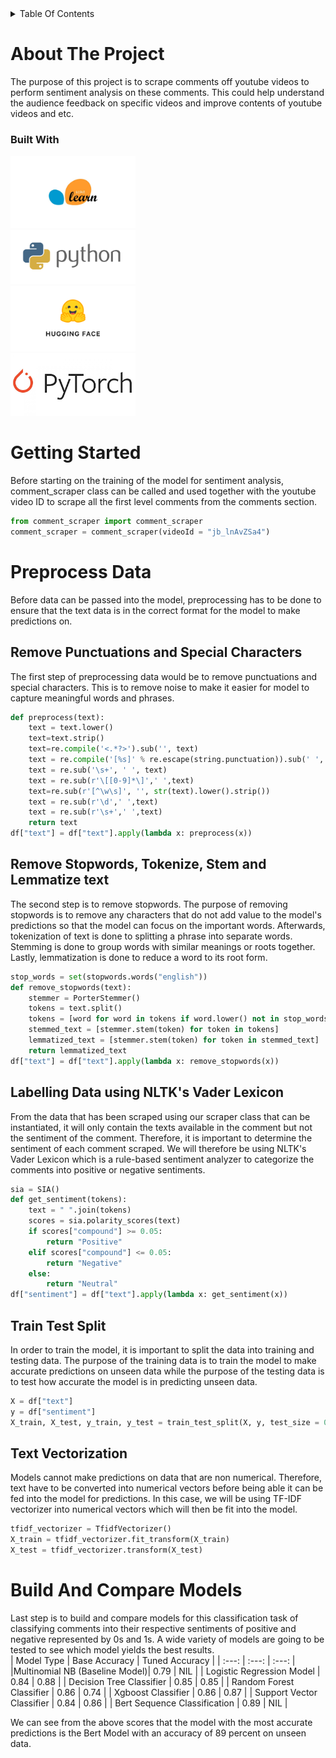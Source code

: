 <details>
  <summary>Table Of Contents</summary>
  

  1. [About The Project](#about-the-project) 
        - [Built With](#built-with)

  2. [Getting Started](#getting-started)
  3. [Preprocess Data](#preprocess-data)
        - [Remove Punctuations and Special Characters](#remove-punc-and-sc)
        - [Remove Stopwords, Tokenize, Stem and Lemmatize text](#tokenize-stem-lemma-text)
        - [Labelling Data Using NLTK's Vader Lexicon](#labelling-data)
        - [Train Test Split](#train-test-split)
        - [Text Vectorization](#text-vectorization)
4. [Build and Compare Models](#build-and-compare-models)
</details>

# About The Project 
The purpose of this project is to scrape comments off youtube videos to perform sentiment analysis on these comments. This could help understand the audience feedback on specific videos and improve contents of youtube videos and etc.

### Built With
<img src="image-1.png" width="200"><br>
<img src="image.png" width="200"><br>
<img src="image-2.png" width="200"><br>
<img src="image-3.png" width="200">

# Getting Started
Before starting on the training of the model for sentiment analysis, comment_scraper class can be called and used together with the youtube video ID to scrape all the first level comments from the comments section.
```py
from comment_scraper import comment_scraper
comment_scraper = comment_scraper(videoId = "jb_lnAvZSa4")
```

# Preprocess Data
Before data can be passed into the model, preprocessing has to be done to ensure that the text data is in the correct format for the model to make predictions on.

## Remove Punctuations and Special Characters
The first step of preprocessing data would be to remove punctuations and special characters. This is to remove noise to make it easier for model to capture meaningful words and phrases.
```py
def preprocess(text):
    text = text.lower() 
    text=text.strip()  
    text=re.compile('<.*?>').sub('', text) 
    text = re.compile('[%s]' % re.escape(string.punctuation)).sub(' ', text)  
    text = re.sub('\s+', ' ', text)  
    text = re.sub(r'\[[0-9]*\]',' ',text) 
    text=re.sub(r'[^\w\s]', '', str(text).lower().strip())
    text = re.sub(r'\d',' ',text) 
    text = re.sub(r'\s+',' ',text) 
    return text
df["text"] = df["text"].apply(lambda x: preprocess(x))
```
## Remove Stopwords, Tokenize, Stem and Lemmatize text
The second step is to remove stopwords. The purpose of removing stopwords is to remove any characters that do not add value to the model's predictions so that the model can focus on the important words. Afterwards, tokenization of text is done to splitting a phrase into separate words. Stemming is done to group words with similar meanings or roots together. Lastly, lemmatization is done to reduce a word to its root form.
```py
stop_words = set(stopwords.words("english"))
def remove_stopwords(text):
    stemmer = PorterStemmer()
    tokens = text.split()
    tokens = [word for word in tokens if word.lower() not in stop_words]
    stemmed_text = [stemmer.stem(token) for token in tokens]
    lemmatized_text = [stemmer.stem(token) for token in stemmed_text]
    return lemmatized_text
df["text"] = df["text"].apply(lambda x: remove_stopwords(x))
```
## Labelling Data using NLTK's Vader Lexicon
From the data that has been scraped using our scraper class that can be instantiated, it will only contain the texts available in the comment but not the sentiment of the comment. Therefore, it is important to determine the sentiment of each comment scraped. We will therefore be using NLTK's Vader Lexicon which is a rule-based sentiment analyzer to categorize the comments into positive or negative sentiments.
```py
sia = SIA()
def get_sentiment(tokens):
    text = " ".join(tokens)
    scores = sia.polarity_scores(text)
    if scores["compound"] >= 0.05:
        return "Positive"
    elif scores["compound"] <= 0.05:
        return "Negative"
    else:
        return "Neutral"
df["sentiment"] = df["text"].apply(lambda x: get_sentiment(x))
```

## Train Test Split
In order to train the model, it is important to split the data into training and testing data. The purpose of the training data is to train the model to make accurate predictions on unseen data while the purpose of the testing data is to test how accurate the model is in predicting unseen data.
```py
X = df["text"]
y = df["sentiment"]
X_train, X_test, y_train, y_test = train_test_split(X, y, test_size = 0.3, random_state = 42)
```

## Text Vectorization
Models cannot make predictions on data that are non numerical. Therefore, text have to be converted into numerical vectors before being able it can be fed into the model for predictions. In this case, we will be using TF-IDF vectorizer into numerical vectors which will then be fit into the model.
```py
tfidf_vectorizer = TfidfVectorizer()
X_train = tfidf_vectorizer.fit_transform(X_train)
X_test = tfidf_vectorizer.transform(X_test)
```

# Build And Compare Models
Last step is to build and compare models for this classification task of classifying comments into their respective sentiments of positive and negative represented by 0s and 1s. A wide variety of models are going to be tested to see which model yields the best results. \
| Model Type | Base Accuracy | Tuned Accuracy |
| :---: | :---: | :---: |
|Multinomial NB (Baseline Model)| 0.79 | NIL |
| Logistic Regression Model | 0.84 | 0.88 |
| Decision Tree Classifier | 0.85 | 0.85 |
| Random Forest Classifier | 0.86 | 0.74 |
| Xgboost Classifier | 0.86 | 0.87 |
| Support Vector Classifier | 0.84 | 0.86 |
| Bert Sequence Classification | 0.89 | NIL |

We can see from the above scores that the model with the most accurate predictions is the Bert Model with an accuracy of 89 percent on unseen data.





